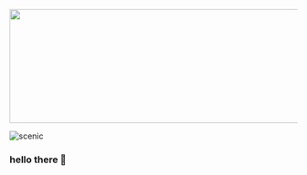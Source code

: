 <p align="center">
  <img width="600" height="200" src="https://media.giphy.com/media/WJZHd7NDnfoLrw3ru6/giphy.gif">
</p>


![scenic](https://media.giphy.com/media/WJZHd7NDnfoLrw3ru6/giphy.gif)

### hello there 👋

<!--
**iamhenrika/iamhenrika** is a ✨ _special_ ✨ repository because its `README.md` (this file) appears on your GitHub profile.

Here are some ideas to get you started:

- 🔭 I’m currently working on ...
- 🌱 I’m currently learning ...
- 👯 I’m looking to collaborate on ...
- 🤔 I’m looking for help with ...
- 💬 Ask me about ...
- 📫 How to reach me: ...
- 😄 Pronouns: ...
- ⚡ Fun fact: ...
-->
